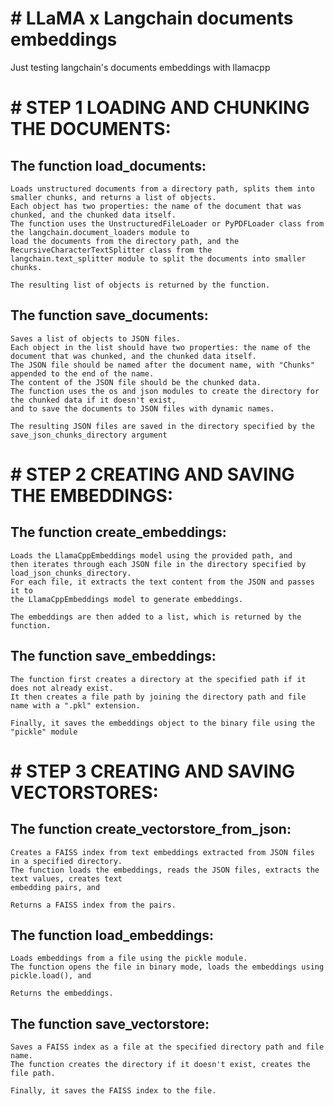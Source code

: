 # # LLaMA x Langchain documents embeddings
Just testing langchain's documents embeddings with llamacpp

# # STEP 1 LOADING AND CHUNKING THE DOCUMENTS:

  ## The function load_documents:
    Loads unstructured documents from a directory path, splits them into smaller chunks, and returns a list of objects. 
    Each object has two properties: the name of the document that was chunked, and the chunked data itself. 
    The function uses the UnstructuredFileLoader or PyPDFLoader class from the langchain.document_loaders module to 
    load the documents from the directory path, and the RecursiveCharacterTextSplitter class from the 
    langchain.text_splitter module to split the documents into smaller chunks. 
    
    The resulting list of objects is returned by the function.
    
  ## The function save_documents:
    Saves a list of objects to JSON files. 
    Each object in the list should have two properties: the name of the document that was chunked, and the chunked data itself. 
    The JSON file should be named after the document name, with "Chunks" appended to the end of the name. 
    The content of the JSON file should be the chunked data. 
    The function uses the os and json modules to create the directory for the chunked data if it doesn't exist, 
    and to save the documents to JSON files with dynamic names. 
    
    The resulting JSON files are saved in the directory specified by the save_json_chunks_directory argument

# # STEP 2 CREATING AND SAVING THE EMBEDDINGS:

  ## The function create_embeddings:
    Loads the LlamaCppEmbeddings model using the provided path, and 
    then iterates through each JSON file in the directory specified by load_json_chunks_directory. 
    For each file, it extracts the text content from the JSON and passes it to 
    the LlamaCppEmbeddings model to generate embeddings. 
    
    The embeddings are then added to a list, which is returned by the function.

  ## The function save_embeddings:
    The function first creates a directory at the specified path if it does not already exist. 
    It then creates a file path by joining the directory path and file name with a ".pkl" extension. 
    
    Finally, it saves the embeddings object to the binary file using the "pickle" module

# # STEP 3 CREATING AND SAVING VECTORSTORES:

  ## The function create_vectorstore_from_json:
    Creates a FAISS index from text embeddings extracted from JSON files in a specified directory.
    The function loads the embeddings, reads the JSON files, extracts the text values, creates text 
    embedding pairs, and 
    
    Returns a FAISS index from the pairs.
    
  ## The function load_embeddings:
    Loads embeddings from a file using the pickle module.
    The function opens the file in binary mode, loads the embeddings using pickle.load(), and 
        
    Returns the embeddings.
    
  ## The function save_vectorstore:
    Saves a FAISS index as a file at the specified directory path and file name.
    The function creates the directory if it doesn't exist, creates the file path. 
    
    Finally, it saves the FAISS index to the file.







